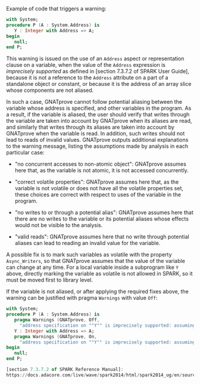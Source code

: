 Example of code that triggers a warning:

```ada
with System;
procedure P (A : System.Address) is
   Y : Integer with Address => A;
begin
   null;
end P;
```

This warning is issued on the use of an `Address` aspect or representation
clause on a variable, when the value of the `Address` expression is
_imprecisely supported_ as defined in [section 7.3.7.2 of SPARK User Guide],
because it is not a reference to the `Address` attribute on a part of
a standalone object or constant, or because it is the address of an array slice
whose components are not aliased.

In such a case, GNATprove cannot follow potential aliasing between the variable
whose address is specified, and other variables in the program. As a result, if
the variable is aliased, the user should verify that writes through the
variable are taken into account by GNATprove when its aliases are read, and
similarly that writes through its aliases are taken into account by GNATprove
when the variable is read. In addition, such writes should not lead to reads of
invalid values. GNATprove outputs additional explanations to the warning
message, listing the assumptions made by analysis in each particular case:

- "no concurrent accesses to non-atomic object": GNATprove assumes here that,
  as the variable is not atomic, it is not accessed concurrently.

- "correct volatile properties": GNATprove assumes here that, as the variable
  is not volatile or does not have all the volatile properties set, these
  choices are correct with respect to uses of the variable in the program.

- "no writes to or through a potential alias": GNATprove assumes here that
  there are no writes to the variable or its potential aliases whose effects
  would not be visible to the analysis.

- "valid reads": GNATprove assumes here that no write through potential aliases
  can lead to reading an invalid value for the variable.

A possible fix is to mark such variables as volatile with the property
`Async_Writers`, so that GNATprove assumes that the value of the variable can
change at any time. For a local variable inside a subprogram like `Y` above,
directly marking the variable as volatile is not allowed in SPARK, so it must
be moved first to library level.

If the variable is not aliased, or after applying the required fixes above, the
warning can be justified with pragma `Warnings` with value `Off`:

```ada
with System;
procedure P (A : System.Address) is
   pragma Warnings (GNATprove, Off,
     "address specification on ""Y"" is imprecisely supported: assuming no concurrent accesses to non-atomic object and no writes to or through a potential alias");
   Y : Integer with Address => A;
   pragma Warnings (GNATprove, On,
     "address specification on ""Y"" is imprecisely supported: assuming no concurrent accesses to non-atomic object and no writes to or through a potential alias");
begin
   null;
end P;

[section 7.3.7.2 of SPARK Reference Manual]:
https://docs.adacore.com/live/wave/spark2014/html/spark2014_ug/en/source/how_to_use_gnatprove_in_a_team.html#complete-list-of-assumptions
